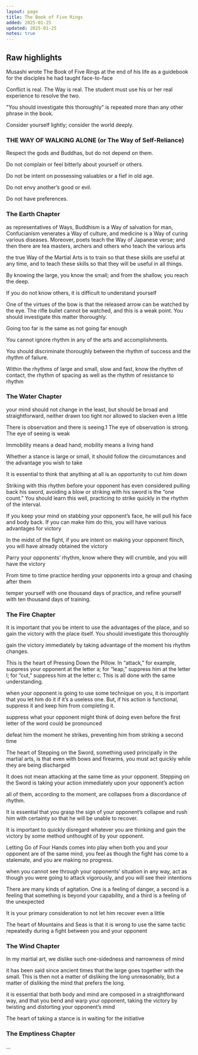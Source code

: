 ```yaml
---
layout: page
title: The Book of Five Rings
added: 2025-01-25
updated: 2025-01-25
notes: true
---
```


## Raw highlights

Musashi wrote The Book of Five Rings at the end of his life as a guidebook for the disciples he had taught face-to-face

Conflict is real. The Way is real. The student must use his or her real experience to resolve the two.

"You should investigate this thoroughly” is repeated more than any other phrase in the book.

Consider yourself lightly; consider the world deeply.
    
### THE WAY OF WALKING ALONE (or The Way of Self-Reliance)

Respect the gods and Buddhas, but do not depend on them.

Do not complain or feel bitterly about yourself or others.
    
Do not be intent on possessing valuables or a fief in old age.

Do not envy another’s good or evil.

Do not have preferences.

### The Earth Chapter
    
as representatives of Ways, Buddhism is a Way of salvation for man, Confucianism venerates a Way of culture, and medicine is a Way of curing various diseases. Moreover, poets teach the Way of Japanese verse; and then there are tea masters, archers and others who teach the various arts

the true Way of the Martial Arts is to train so that these skills are useful at any time, and to teach these skills so that they will be useful in all things.

By knowing the large, you know the small; and from the shallow, you reach the deep.

If you do not know others, it is difficult to understand yourself

One of the virtues of the bow is that the released arrow can be watched by the eye. The rifle bullet cannot be watched, and this is a weak point. You should investigate this matter thoroughly.

Going too far is the same as not going far enough

You cannot ignore rhythm in any of the arts and accomplishments.

You should discriminate thoroughly between the rhythm of success and the rhythm of failure.

Within the rhythms of large and small, slow and fast, know the rhythm of contact, the rhythm of spacing as well as the rhythm of resistance to rhythm

### The Water Chapter

your mind should not change in the least, but should be broad and straightforward, neither drawn too tight nor allowed to slacken even a little

There is observation and there is seeing.1 The eye of observation is strong. The eye of seeing is weak

Immobility means a dead hand; mobility means a living hand

Whether a stance is large or small, it should follow the circumstances and the advantage you wish to take

It is essential to think that anything at all is an opportunity to cut him down

Striking with this rhythm before your opponent has even considered pulling back his sword, avoiding a blow or striking with his sword is the “one count.” You should learn this well, practicing to strike quickly in the rhythm of the interval.

If you keep your mind on stabbing your opponent’s face, he will pull his face and body back. If you can make him do this, you will have various advantages for victory

In the midst of the fight, if you are intent on making your opponent flinch, you will have already obtained the victory

Parry your opponents’ rhythm, know where they will crumble, and you will have the victory

From time to time practice herding your opponents into a group and chasing after them

temper yourself with one thousand days of practice, and refine yourself with ten thousand days of training.

### The Fire Chapter

It is important that you be intent to use the advantages of the place, and so gain the victory with the place itself. You should investigate this thoroughly

gain the victory immediately by taking advantage of the moment his rhythm changes.

This is the heart of Pressing Down the Pillow. In “attack,” for example, suppress your opponent at the letter a; for “leap,” suppress him at the letter l; for “cut,” suppress him at the letter c. This is all done with the same understanding.

when your opponent is going to use some technique on you, it is important that you let him do it if it’s a useless one. But, if his action is functional, suppress it and keep him from completing it.
  
suppress what your opponent might think of doing even before the first letter of the word could be pronounced

defeat him the moment he strikes, preventing him from striking a second time

The heart of Stepping on the Sword, something used principally in the martial arts, is that even with bows and firearms, you must act quickly while they are being discharged

It does not mean attacking at the same time as your opponent. Stepping on the Sword is taking your action immediately upon your opponent’s action

all of them, according to the moment, are collapses from a discordance of rhythm.

It is essential that you grasp the sign of your opponent’s collapse and rush him with certainty so that he will be unable to recover.

It is important to quickly disregard whatever you are thinking and gain the victory by some method unthought of by your opponent.

Letting Go of Four Hands comes into play when both you and your opponent are of the same mind, you feel as though the fight has come to a stalemate, and you are making no progress.

when you cannot see through your opponents’ situation in any way, act as though you were going to attack vigorously, and you will see their intentions

There are many kinds of agitation. One is a feeling of danger, a second is a feeling that something is beyond your capability, and a third is a feeling of the unexpected

It is your primary consideration to not let him recover even a little

The heart of Mountains and Seas is that it is wrong to use the same tactic repeatedly during a fight between you and your opponent

### The Wind Chapter

In my martial art, we dislike such one-sidedness and narrowness of mind

it has been said since ancient times that the large goes together with the small. This is then not a matter of disliking the long unreasonably, but a matter of disliking the mind that prefers the long.

it is essential that both body and mind are composed in a straightforward way, and that you bend and warp your opponent, taking the victory by twisting and distorting your opponent’s mind

The heart of taking a stance is in waiting for the initiative

### The Emptiness Chapter

...